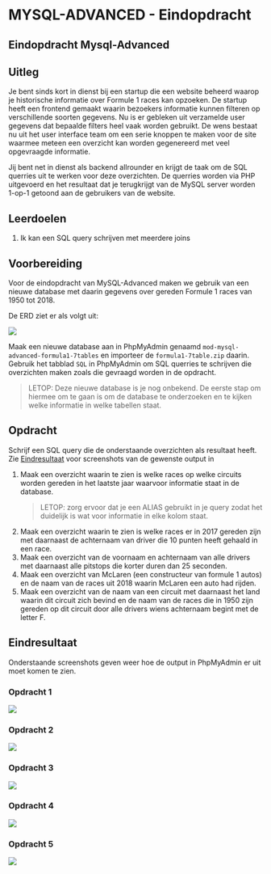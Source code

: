 # MYSQL-ADVANCED - Eindopdracht

## Eindopdracht Mysql-Advanced

## Uitleg

Je bent sinds kort in dienst bij een startup die een website beheerd waarop je historische informatie over Formule 1 races kan opzoeken. De startup heeft een frontend gemaakt waarin bezoekers informatie kunnen filteren op verschillende soorten gegevens. Nu is er gebleken uit verzamelde user gegevens dat bepaalde filters heel vaak worden gebruikt. De wens bestaat nu uit het user interface team om een serie knoppen te maken voor de site waarmee meteen een overzicht kan worden gegenereerd met veel opgevraagde informatie.

Jij bent net in dienst als backend allrounder en krijgt de taak om de SQL querries uit te werken voor deze overzichten. De querries worden via PHP uitgevoerd en het resultaat dat je terugkrijgt van de MySQL server worden 1-op-1 getoond aan de gebruikers van de website.

## Leerdoelen

1. Ik kan een SQL query schrijven met meerdere joins

## Voorbereiding

Voor de eindopdracht van MySQL-Advanced maken we gebruik van een nieuwe database met daarin gegevens over gereden Formule 1 races van 1950 tot 2018.

De ERD ziet er als volgt uit:

![](/opdracht/img/erd-f1-7-tables-compact.jpg)

Maak een nieuwe database aan in PhpMyAdmin genaamd `mod-mysql-advanced-formula1-7tables` en importeer de `formula1-7table.zip` daarin. Gebruik het tabblad `SQL` in PhpMyAdmin om SQL querries te schrijven die overzichten maken zoals die gevraagd worden in de opdracht.

> LETOP: Deze nieuwe database is je nog onbekend. De eerste stap om hiermee om te gaan is om de database te onderzoeken en te kijken welke informatie in welke tabellen staat. 

## Opdracht

Schrijf een SQL query die de onderstaande overzichten als resultaat heeft. Zie [Eindresultaat](#eindresultaat) voor screenshots van de gewenste output in 

1. Maak een overzicht waarin te zien is welke races op welke circuits worden gereden in het laatste jaar waarvoor informatie staat in de database.
   > LETOP: zorg ervoor dat je een ALIAS gebruikt in je query zodat het duidelijk is wat voor informatie in elke kolom staat. 
2. Maak een overzicht waarin te zien is welke races er in 2017 gereden zijn met daarnaast de achternaam van driver die 10 punten heeft gehaald in een race. 
3. Maak een overzicht van de voornaam en achternaam van alle drivers met daarnaast alle pitstops die korter duren dan 25 seconden.
4. Maak een overzicht van McLaren (een constructeur van formule 1 autos) en de naam van de races uit 2018 waarin McLaren een auto had rijden.
5. Maak een overzicht van de naam van een circuit met daarnaast het land waarin dit circuit zich bevind en de naam van de races die in 1950 zijn gereden op dit circuit door alle drivers wiens achternaam begint met de letter F.

## Eindresultaat

Onderstaande screenshots geven weer hoe de output in PhpMyAdmin er uit moet komen te zien. 

### Opdracht 1
![](img/eindresultaat-opdr1.jpg)
### Opdracht 2
![](img/eindresultaat-opdr2.jpg)
### Opdracht 3
![](img/eindresultaat-opdr3.jpg)
### Opdracht 4
![](img/eindresultaat-opdr4.jpg)
### Opdracht 5
![](img/eindresultaat-opdr5.jpg)